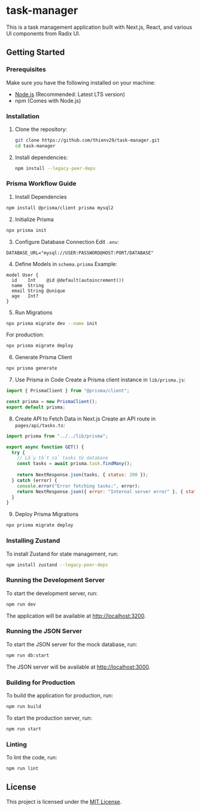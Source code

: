 # task-manager 

This is a task management application built with Next.js, React, and various UI components from Radix UI.

## Getting Started

### Prerequisites

Make sure you have the following installed on your machine:
- [Node.js](https://nodejs.org/) (Recommended: Latest LTS version)
- npm (Comes with Node.js)

### Installation

1. Clone the repository:
    ```sh
    git clone https://github.com/thienv29/task-manager.git
    cd task-manager
    ```

2. Install dependencies:
    ```sh
    npm install --legacy-peer-deps
    ```

### Prisma Workflow Guide
1. Install Dependencies
```sh
npm install @prisma/client prisma mysql2
```

2. Initialize Prisma
```sh
npx prisma init
```

3. Configure Database Connection
Edit `.env`:
```env
DATABASE_URL="mysql://USER:PASSWORD@HOST:PORT/DATABASE"
```

4. Define Models in `schema.prisma`
Example:
```prisma
model User {
  id    Int    @id @default(autoincrement())
  name  String
  email String @unique
  age   Int?
}
```

5. Run Migrations
```sh
npx prisma migrate dev --name init
```
For production:
```sh
npx prisma migrate deploy
```

6. Generate Prisma Client
```sh
npx prisma generate
```

7. Use Prisma in Code
Create a Prisma client instance in `lib/prisma.js`:
```js
import { PrismaClient } from "@prisma/client";

const prisma = new PrismaClient();
export default prisma;
```

8. Create API to Fetch Data in Next.js
Create an API route in `pages/api/tasks.ts`:
```js
import prisma from "../../lib/prisma";

export async function GET() {
  try {
    // Lấy tất cả tasks từ database
    const tasks = await prisma.task.findMany();
    
    return NextResponse.json(tasks, { status: 200 });
  } catch (error) {
    console.error("Error fetching tasks:", error);
    return NextResponse.json({ error: "Internal server error" }, { status: 500 });
  }
}
```

9. Deploy Prisma Migrations
```sh
npx prisma migrate deploy
```


### Installing Zustand

To install Zustand for state management, run:

```sh
npm install zustand --legacy-peer-deps
```

### Running the Development Server

To start the development server, run:

```sh
npm run dev
```

The application will be available at [http://localhost:3200](http://localhost:3200).

### Running the JSON Server

To start the JSON server for the mock database, run:

```sh
npm run db:start
```

The JSON server will be available at [http://localhost:3000](http://localhost:3000).

### Building for Production

To build the application for production, run:

```sh
npm run build
```

To start the production server, run:

```sh
npm run start
```

### Linting

To lint the code, run:

```sh
npm run lint
```

## License

This project is licensed under the [MIT License](LICENSE).

